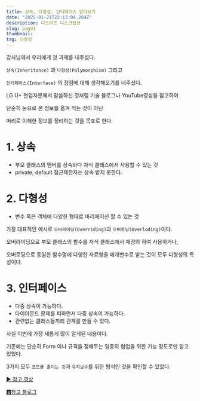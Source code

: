 ```yaml
---
title: 상속, 다형성, 인터페이스 알아보기
date: "2025-01-21T22:13:04.284Z"
description: 디스이즈 디스크립션
slug: page1
thumbnail:
tag: 다형성
---
```


강사님께서 우리에게 첫 과제를 내주셨다.

`상속(Inheritance)` 과 `다형성(Polymorphism)` 그리고 

`인터페이스(Interface)` 의 장점에 대해 생각해오기를 내주셨다.

LG U+ 현업자분께서 말씀하신 것처럼 기술 블로그나 YouTube영상을 참고하여

단순히 눈으로 본 정보를 옮겨 적는 것이 아닌 

머리로 이해한 정보를 정리하는 것을 목표로 한다.

# 1. 상속
+ 부모 클래스의 멤버를 상속바다 자식 클래스에서 사용할 수 있는 것
+ private, default 접근제한자는 상속 받지 못한다.

# 2. 다형성
+ 변수 혹은 객체에 다양한 형태로 바리에이션 할 수 있는 것

가장 대표적인 예시로 `오버라이딩(Overriding)`과 `오버로딩(Overloding)`이다.

오버라이딩으로 부모 클래스의 함수를 자식 클래스에서 재정의 하여 사용하거나,

오버로딩으로 동일한 함수명에 다양한 자료형을 매개변수로 받는 것이 모두 다형성의 특성이다.

# 3. 인터페이스
+ 다중 상속이 가능하다.
+ 다이아몬드 문제를 피하면서 다중 상속이 가능하다.
+ 관련없는 클래스들끼리 관계를 만들 수 있다.

사실 이번에 가장 새롭게 많이 알게된 내용이다.

기존에는 단순히 Form 이나 규격을 정해두는 일종의 협업을 위한 기능 정도로만 알고 있었다.

3가지 모두 `코드를 줄이는 것`과 `유지보수`를 위한 형식인 것을 확인할 수 있었다.

[▶️   참고 영상](https://www.youtube.com/watch?v=T1BJzC9xb0g)

[🅱️참고 블로그](https://velog.io/@ung6860/JAVA%EB%8B%A4%ED%98%95%EC%84%B1-%EC%98%A4%EB%B2%84%EB%A1%9C%EB%94%A9-%EC%98%A4%EB%B2%84%EB%9D%BC%EC%9D%B4%EB%94%A9%EC%9D%98-%EC%B0%A8%EC%9D%B4)